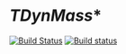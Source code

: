 # *TDynMass**
[![Build Status](https://travis-ci.org/ElenaVinogradova/TDynmass.svg?branch=two)](https://travis-ci.org/ElenaVinogradova/TDynmass)
[![Build status](https://ci.appveyor.com/api/projects/status/5jajrcx2h2bdfvmy/branch/two?svg=true)](https://ci.appveyor.com/project/ElenaVinogradova/tdynmass/branch/two)